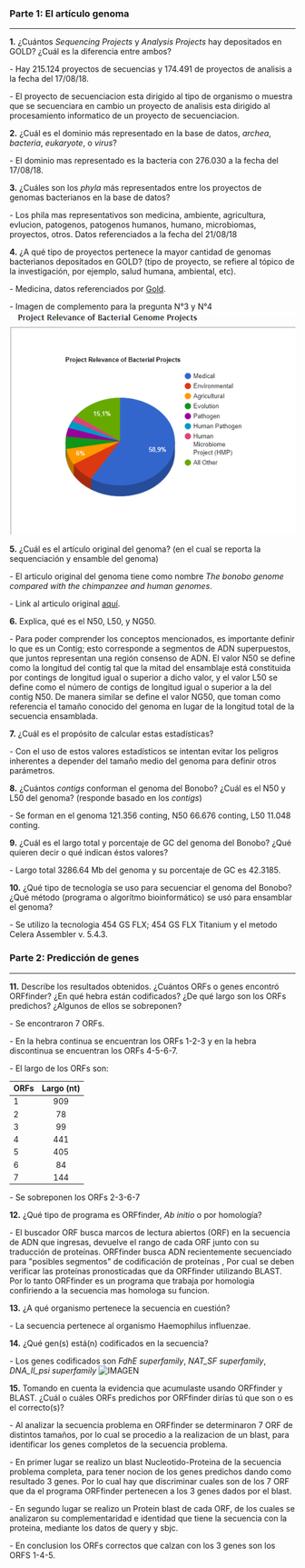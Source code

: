 ### Parte 1: El artículo genoma

---

**1.** ¿Cuántos _Sequencing Projects_ y _Analysis Projects_ hay depositados en GOLD? ¿Cuál es la diferencia entre ambos?

*-* Hay 215.124 proyectos de secuencias y 174.491 de proyectos de analisis a la fecha del 17/08/18.

*-* El proyecto de secuenciacion esta dirigido al tipo de organismo o muestra que se secuenciara en cambio un proyecto de analisis esta dirigido al procesamiento informatico de un proyecto de secuenciacion.

**2.** ¿Cuál es el dominio más representado en la base de datos, _archea_, _bacteria_, _eukaryote_, o _virus_?

*-* El dominio mas representado es la bacteria con 276.030 a la fecha del 17/08/18.

**3.** ¿Cuáles son los _phyla_ más representados entre los proyectos de genomas bacterianos en la base de datos?

*-* Los phila mas representativos son medicina, ambiente, agricultura, evlucion, patogenos, patogenos humanos, humano, microbiomas, proyectos, otros. Datos referenciados a la fecha del 21/08/18

**4.** ¿A qué tipo de proyectos pertenece la mayor cantidad de genomas bacterianos depositados en GOLD? (tipo de proyecto, se refiere al tópico de la investigación, por ejemplo, salud humana, ambiental, etc).

*-* Medicina, datos referenciados por [Gold](https://gold.jgi.doe.gov/statistics).

*-* Imagen de complemento para la pregunta N°3 y N°4  
![gold](https://github.com/CamilaFrancisca/Laboratorio/blob/master/Grafico%20info3.png)


**5.** ¿Cuál es el artículo original del genoma? (en el cual se reporta la sequenciación y ensamble del genoma)

*-* El articulo original del genoma  tiene como nombre *The bonobo genome compared with the chimpanzee and human genomes*.

*-* Link al articulo original [aquí](https://www.ncbi.nlm.nih.gov/pubmed/22722832).

**6.** Explica, qué es el N50, L50, y NG50.

*-* Para poder comprender los conceptos mencionados, es importante definir lo que es un Contig; esto corresponde a segmentos de ADN superpuestos, que juntos representan una región consenso de ADN.
El valor N50 se define como la longitud del contig tal que la mitad del ensamblaje está constituida por contings de longitud igual o superior a dicho valor, y el valor L50 se define como el número de contigs de longitud igual o superior a la del contig N50. De manera similar se define el valor NG50, que toman como referencia el tamaño conocido del genoma en lugar de la longitud total de la secuencia ensamblada.

**7.** ¿Cuál es el propósito de calcular estas estadísticas?

*-* Con el uso de estos valores estadísticos se intentan evitar los peligros inherentes a depender del tamaño medio del genoma para definir otros parámetros.

**8.** ¿Cuántos _contigs_ conforman el genoma del Bonobo? ¿Cuál es el N50 y L50 del genoma? (responde basado en los _contigs_)

*-* Se forman en el genoma 121.356 conting, N50 66.676 conting, L50 11.048 conting.

**9.** ¿Cuál es el largo total y porcentaje de GC del genoma del Bonobo? ¿Qué quieren decir o qué indican éstos valores?

*-* Largo total 3286.64 Mb del genoma y su porcentaje de GC es 42.3185.

**10.** ¿Qué tipo de tecnología se uso para secuenciar el genoma del Bonobo? ¿Qué método (programa o algorítmo bioinformático) se usó para ensamblar el genoma?

*-* Se utilizo la tecnologia 454 GS FLX; 454 GS FLX Titanium y el metodo Celera Assembler v. 5.4.3.

### Parte 2: Predicción de genes

---

**11.** Describe los resultados obtenidos. ¿Cuántos ORFs o genes encontró ORFfinder? ¿En qué hebra están codificados? ¿De qué largo son los ORFs predichos? ¿Algunos de ellos se sobreponen? 

*-* Se encontraron 7 ORFs.

*-* En la hebra continua se encuentran los ORFs 1-2-3 y en la hebra discontinua se encuentran los ORFs 4-5-6-7.

*-* El largo de los ORFs son:

|  ORFs  | Largo (nt) | 
| -------|:----------:| 
|    1   |     909    | 
|    2   |      78    |  
|    3   |      99    |
|    4   |     441    |
|    5   |     405    |
|    6   |      84    |
|    7   |     144    |

*-* Se sobreponen los ORFs 2-3-6-7

**12.** ¿Qué tipo de programa es ORFfinder, _Ab initio_ o por homología?

*-* El buscador ORF busca marcos de lectura abiertos (ORF) en la secuencia de ADN que ingresas, devuelve el rango de cada ORF junto con su traducción de proteínas. ORFfinder busca ADN recientemente secuenciado para "posibles segmentos" de codificación de proteínas , Por cual se deben verificar las proteínas pronosticadas que da ORFfinder utilizando BLAST. Por lo tanto ORFfinder es un programa que trabaja por homologia confiriendo a la secuencia mas homologa su funcion.

**13.** ¿A qué organismo pertenece la secuencia en cuestión?

*-* La secuencia pertenece al organismo Haemophilus influenzae.

**14.** ¿Qué gen(s) está(n) codificados en la secuencia?

*-* Los genes codificados son *FdhE superfamily*, *NAT_SF superfamily*, *DNA_II_psi superfamily*
![IMAGEN]()

**15.** Tomando en cuenta la evidencia que acumulaste usando ORFfinder y BLAST. ¿Cuál o cuáles ORFs predichos por ORFfinder dirías tú que son o es el correcto(s)?

*-* Al analizar la secuencia problema en ORFfinder se determinaron 7 ORF de distintos tamaños, por lo cual se procedio a la realizacion de un blast, para identificar los genes completos de la secuencia problema.

*-* En primer lugar se realizo un blast Nucleotido-Proteina de la secuencia problema completa, para tener nocion de los genes predichos dando como resultado 3 genes. Por lo cual hay que discriminar cuales son de los 7 ORF que da el programa ORFfinder pertenecen a los 3 genes dados por el blast.

*-* En segundo lugar se realizo un Protein blast de cada ORF, de los cuales se analizaron su complementaridad e identidad que tiene la secuencia con la proteina, mediante los datos de query y sbjc.

*-* En conclusion los ORFs correctos que calzan con los 3 genes son los ORFS 1-4-5.

